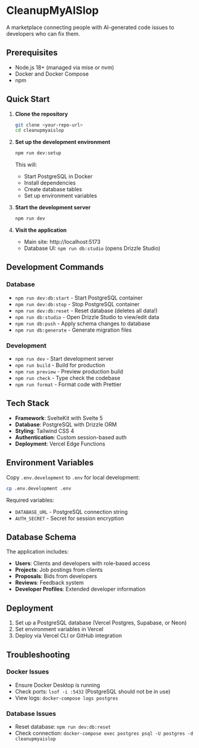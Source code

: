 # CleanupMyAISlop

A marketplace connecting people with AI-generated code issues to developers who can fix them.

## Prerequisites

- Node.js 18+ (managed via mise or nvm)
- Docker and Docker Compose
- npm

## Quick Start

1. **Clone the repository**
   ```bash
   git clone <your-repo-url>
   cd cleanupmyaislop
   ```

2. **Set up the development environment**
   ```bash
   npm run dev:setup
   ```
   This will:
   - Start PostgreSQL in Docker
   - Install dependencies
   - Create database tables
   - Set up environment variables

3. **Start the development server**
   ```bash
   npm run dev
   ```

4. **Visit the application**
   - Main site: http://localhost:5173
   - Database UI: `npm run db:studio` (opens Drizzle Studio)

## Development Commands

### Database
- `npm run dev:db:start` - Start PostgreSQL container
- `npm run dev:db:stop` - Stop PostgreSQL container
- `npm run dev:db:reset` - Reset database (deletes all data!)
- `npm run db:studio` - Open Drizzle Studio to view/edit data
- `npm run db:push` - Apply schema changes to database
- `npm run db:generate` - Generate migration files

### Development
- `npm run dev` - Start development server
- `npm run build` - Build for production
- `npm run preview` - Preview production build
- `npm run check` - Type check the codebase
- `npm run format` - Format code with Prettier

## Tech Stack

- **Framework**: SvelteKit with Svelte 5
- **Database**: PostgreSQL with Drizzle ORM
- **Styling**: Tailwind CSS 4
- **Authentication**: Custom session-based auth
- **Deployment**: Vercel Edge Functions

## Environment Variables

Copy `.env.development` to `.env` for local development:

```bash
cp .env.development .env
```

Required variables:
- `DATABASE_URL` - PostgreSQL connection string
- `AUTH_SECRET` - Secret for session encryption

## Database Schema

The application includes:
- **Users**: Clients and developers with role-based access
- **Projects**: Job postings from clients
- **Proposals**: Bids from developers
- **Reviews**: Feedback system
- **Developer Profiles**: Extended developer information

## Deployment

1. Set up a PostgreSQL database (Vercel Postgres, Supabase, or Neon)
2. Set environment variables in Vercel
3. Deploy via Vercel CLI or GitHub integration

## Troubleshooting

### Docker Issues
- Ensure Docker Desktop is running
- Check ports: `lsof -i :5432` (PostgreSQL should not be in use)
- View logs: `docker-compose logs postgres`

### Database Issues
- Reset database: `npm run dev:db:reset`
- Check connection: `docker-compose exec postgres psql -U postgres -d cleanupmyaislop`
